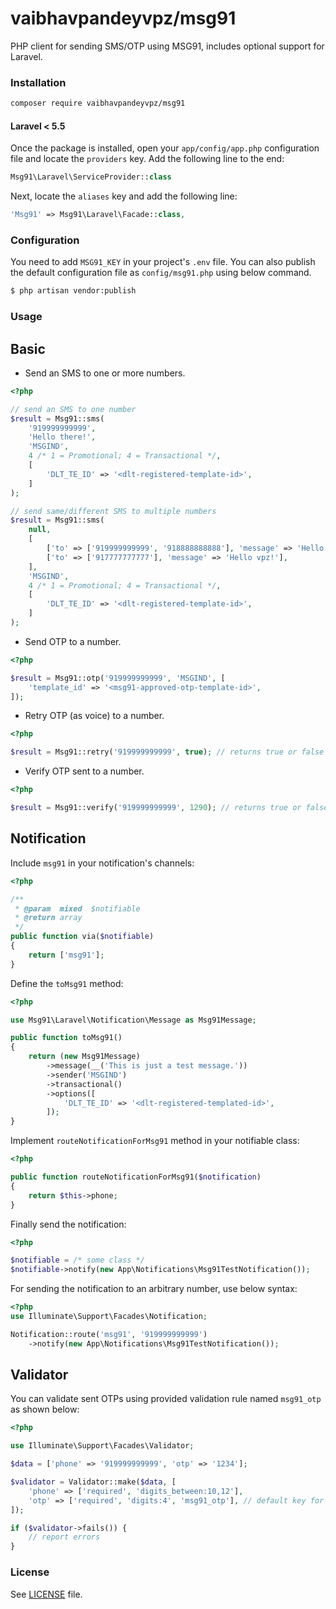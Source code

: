 # vaibhavpandeyvpz/msg91
PHP client for sending SMS/OTP using MSG91, includes optional support for Laravel.

### Installation

```bash
composer require vaibhavpandeyvpz/msg91
```

#### Laravel < 5.5
Once the package is installed, open your `app/config/app.php` configuration file and locate the `providers` key. Add the following line to the end:

```php
Msg91\Laravel\ServiceProvider::class
```

Next, locate the `aliases` key and add the following line:

```php
'Msg91' => Msg91\Laravel\Facade::class,
```

### Configuration
You need to add `MSG91_KEY` in your project's `.env` file. You can also publish the default configuration file as `config/msg91.php` using below command.

```bash
$ php artisan vendor:publish
```

### Usage

## Basic
- Send an SMS to one or more numbers.
```php
<?php

// send an SMS to one number
$result = Msg91::sms(
    '919999999999',
    'Hello there!',
    'MSGIND',
    4 /* 1 = Promotional; 4 = Transactional */,
    [
        'DLT_TE_ID' => '<dlt-registered-template-id>',
    ]
);

// send same/different SMS to multiple numbers
$result = Msg91::sms(
    null,
    [
        ['to' => ['919999999999', '918888888888'], 'message' => 'Hello fellas!'],
        ['to' => ['917777777777'], 'message' => 'Hello vpz!'],
    ],
    'MSGIND',
    4 /* 1 = Promotional; 4 = Transactional */,
    [
        'DLT_TE_ID' => '<dlt-registered-template-id>',
    ]
);
```

- Send OTP to a number.
```php
<?php

$result = Msg91::otp('919999999999', 'MSGIND', [
    'template_id' => '<msg91-approved-otp-template-id>',
]);
```

- Retry OTP (as voice) to a number.
```php
<?php

$result = Msg91::retry('919999999999', true); // returns true or false
```

- Verify OTP sent to a number.
```php
<?php

$result = Msg91::verify('919999999999', 1290); // returns true or false
```

## Notification
Include `msg91` in your notification's channels:
```php
<?php

/**
 * @param  mixed  $notifiable
 * @return array
 */
public function via($notifiable)
{
    return ['msg91'];
}
```

Define the `toMsg91` method:
```php
<?php

use Msg91\Laravel\Notification\Message as Msg91Message;

public function toMsg91()
{
    return (new Msg91Message)
        ->message(__('This is just a test message.'))
        ->sender('MSGIND')
        ->transactional()
        ->options([
            'DLT_TE_ID' => '<dlt-registered-templated-id>',
        ]);
}
```

Implement `routeNotificationForMsg91` method in your notifiable class:
```php
<?php

public function routeNotificationForMsg91($notification)
{
    return $this->phone;
}
```

Finally send the notification:
```php
<?php

$notifiable = /* some class */
$notifiable->notify(new App\Notifications\Msg91TestNotification());
```

For sending the notification to an arbitrary number, use below syntax:
```php
<?php
use Illuminate\Support\Facades\Notification;

Notification::route('msg91', '919999999999')
    ->notify(new App\Notifications\Msg91TestNotification());
```

## Validator
You can validate sent OTPs using provided validation rule named `msg91_otp` as shown below:
```php
<?php

use Illuminate\Support\Facades\Validator;

$data = ['phone' => '919999999999', 'otp' => '1234'];

$validator = Validator::make($data, [
    'phone' => ['required', 'digits_between:10,12'],
    'otp' => ['required', 'digits:4', 'msg91_otp'], // default key for source number is 'phone', you can customize this using 'msg91_otp:key_name'
]);

if ($validator->fails()) {
    // report errors
}
```

### License

See [LICENSE](LICENSE) file.
